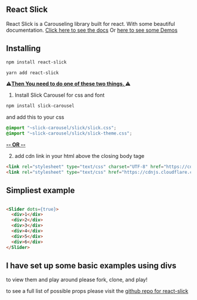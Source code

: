 ## React Slick
  React Slick is a Carouseling library built for react. With some beautiful documentation. <a href='https://github.com/akiran/react-slick'>Click here to see the docs</a> Or <a href=''>here to see some Demos</a>

## Installing
```bash
npm install react-slick
```

```bash
yarn add react-slick
```

⚠️<strong><u>Then You need to do one of these two things. </u></strong>⚠️

1. Install Slick Carousel for css and font 

```bash 
npm install slick-carousel
```
and add this to your css
```css
@import "~slick-carousel/slick/slick.css";
@import "~slick-carousel/slick/slick-theme.css";
```

<strong><u>-- OR --</u></strong>

2. add cdn link in your html above the closing body tage

```html
<link rel="stylesheet" type="text/css" charset="UTF-8" href="https://cdnjs.cloudflare.com/ajax/libs/slick-carousel/1.6.0/slick.min.css" />
<link rel="stylesheet" type="text/css" href="https://cdnjs.cloudflare.com/ajax/libs/slick-carousel/1.6.0/slick-theme.min.css" />
```

## Simpliest example
```html

<Slider dots={true}>
  <div>1</div>
  <div>2</div>
  <div>3</div>
  <div>4</div>
  <div>5</div>
  <div>6</div>
</Slider>

```

## I have set up some basic examples using divs
to view them and play around please fork, clone, and play!

to see a full list of possible props please visit the <a href='https://github.com/akiran/react-slick' >github repo for react-slick</a>